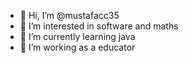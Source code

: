 - 👋 Hi, I’m @mustafacc35
- 👀 I’m interested in software and maths
- 🌱 I’m currently learning java
- 💞️ I’m working as a educator


<!---
mustafacc35/mustafacc35 is a ✨ special ✨ repository because its `README.md` (this file) appears on your GitHub profile.
You can click the Preview link to take a look at your changes.
--->
